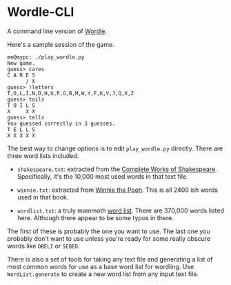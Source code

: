 # Wordle-CLI
A command line version of [Wordle](https://www.powerlanguage.co.uk/wordle/).

Here's a sample session of the game.

```
me@mypc: ./play_wordle.py 
New game.
guess> cares
C A R E S
      / X
guess> !letters
T,O,L,I,N,D,H,U,P,G,B,M,W,Y,F,K,V,J,Q,X,Z
guess> toils
T O I L S
X     X X
guess> tells
You guessed correctly in 3 guesses.
T E L L S
X X X X X
```
The best way to change options is to edit `play_wordle.py` directly.
There are three word lists included.

 - `shakespeare.txt`: extracted from the 
   [Complete Works of Shakespeare](https://www.gutenberg.org/files/100/100-0.txt).
   Specifically, it's the 10,000 most used words in that text file.

 - `winnie.txt`: extracted from 
   [Winnie the Pooh](https://www.gutenberg.org/cache/epub/67098/pg67098.txt).
   This is all 2400 ish words used in that book.

 - `wordlist.txt`: a truly mammoth 
   [word list](https://github.com/dwyl/english-words).
   There are 370,000 words listed here. 
   Although there appear to be some typos in there.

The first of these is probably the one you want to use. 
The last one you probably don't want to use unless you're ready for 
some really obscure words like `OBELI` or `SEQED`.

There is also a
set of tools for taking any text file and generating
a list of most common words for use as a base word list for
wordling.
Use `WordList.generate` to create a new word list from any input text file.

